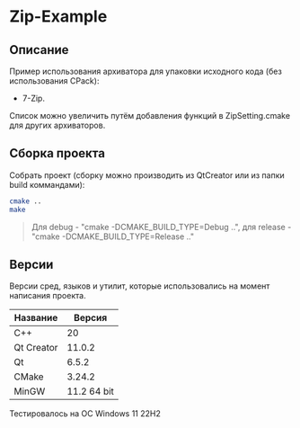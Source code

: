 # Zip-Example

## Описание

Пример использования архиватора для упаковки исходного кода (без использования CPack):
- 7-Zip.

Список можно увеличить путём добавления функций в ZipSetting.cmake для других архиваторов.

## Сборка проекта

Собрать проект (cборку можно производить из QtCreator или из папки build коммандами):

```bash
cmake ..
make
```
> Для debug - "cmake -DCMAKE_BUILD_TYPE=Debug ..", для release - "cmake -DCMAKE_BUILD_TYPE=Release .."

## Версии

Версии сред, языков и утилит, которые использовались на момент написания проекта.

| Название   | Версия               |
| -----------|----------------------|
| C++        | 20                   |
| Qt Creator | 11.0.2               |
| Qt         | 6.5.2                |
| CMake      | 3.24.2               |
| MinGW      | 11.2 64 bit          |

Тестировалось на ОС Windows 11 22H2
